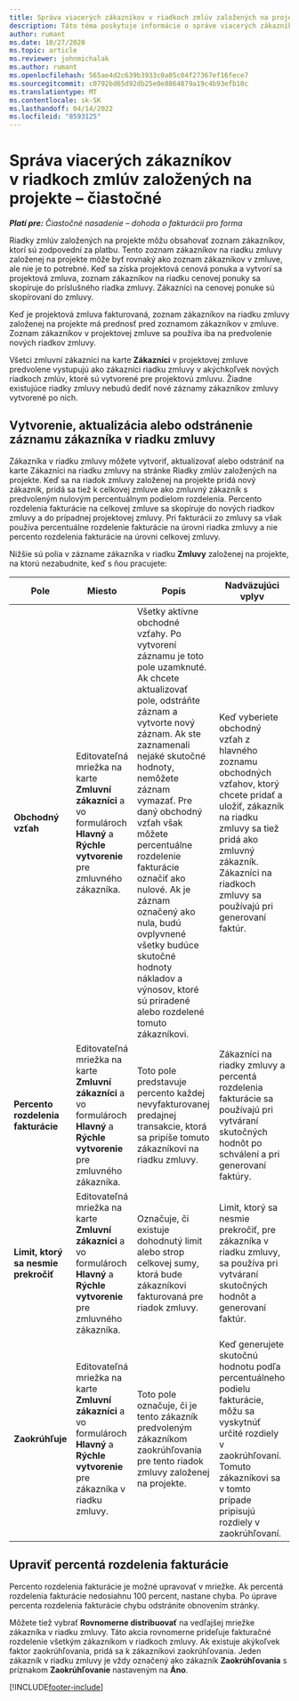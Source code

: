 ```yaml
---
title: Správa viacerých zákazníkov v riadkoch zmlúv založených na projekte – čiastočné
description: Táto téma poskytuje informácie o správe viacerých zákazníkov v riadkoch zmlúv založených na projekte.
author: rumant
ms.date: 10/27/2020
ms.topic: article
ms.reviewer: johnmichalak
ms.author: rumant
ms.openlocfilehash: 565ae4d2c639b3933c0a05c04f27367ef16fece7
ms.sourcegitcommit: c0792bd65d92db25e0e8864879a19c4b93efb10c
ms.translationtype: MT
ms.contentlocale: sk-SK
ms.lasthandoff: 04/14/2022
ms.locfileid: "8593125"
---
```

# <a name="manage-multiple-customers-on-project-based-contract-lines---lite"></a>Správa viacerých zákazníkov v riadkoch zmlúv založených na projekte – čiastočné

_**Platí pre:** Čiastočné nasadenie – dohoda o fakturácii pro forma_

Riadky zmlúv založených na projekte môžu obsahovať zoznam zákazníkov, ktorí sú zodpovední za platbu. Tento zoznam zákazníkov na riadku zmluvy založenej na projekte môže byť rovnaký ako zoznam zákazníkov v zmluve, ale nie je to potrebné. Keď sa získa projektová cenová ponuka a vytvorí sa projektová zmluva, zoznam zákazníkov na riadku cenovej ponuky sa skopíruje do príslušného riadka zmluvy. Zákazníci na cenovej ponuke sú skopírovaní do zmluvy.

Keď je projektová zmluva fakturovaná, zoznam zákazníkov na riadku zmluvy založenej na projekte má prednosť pred zoznamom zákazníkov v zmluve. Zoznam zákazníkov v projektovej zmluve sa používa iba na predvolenie nových riadkov zmluvy.

Všetci zmluvní zákazníci na karte **Zákazníci** v projektovej zmluve predvolene vystupujú ako zákazníci riadku zmluvy v akýchkoľvek nových riadkoch zmlúv, ktoré sú vytvorené pre projektovú zmluvu. Žiadne existujúce riadky zmluvy nebudú dediť nové záznamy zákazníkov zmluvy vytvorené po nich.

## <a name="create-update-or-delete-a-contract-line-customer-record"></a>Vytvorenie, aktualizácia alebo odstránenie záznamu zákazníka v riadku zmluvy

Zákazníka v riadku zmluvy môžete vytvoriť, aktualizovať alebo odstrániť na karte Zákazníci na riadku zmluvy na stránke Riadky zmlúv založených na projekte. Keď sa na riadok zmluvy založenej na projekte pridá nový zákazník, pridá sa tiež k celkovej zmluve ako zmluvný zákazník s predvoleným nulovým percentuálnym podielom rozdelenia. Percento rozdelenia fakturácie na celkovej zmluve sa skopíruje do nových riadkov zmluvy a do prípadnej projektovej zmluvy. Pri fakturácii zo zmluvy sa však používa percentuálne rozdelenie fakturácie na úrovni riadka zmluvy a nie percento rozdelenia fakturácie na úrovni celkovej zmluvy.

Nižšie sú polia v zázname zákazníka v riadku **Zmluvy** založenej na projekte, na ktorú nezabudnite, keď s ňou pracujete:

| Pole | Miesto | Popis | Nadväzujúci vplyv |
| --- | --- | --- | --- |
| **Obchodný vzťah** | Editovateľná mriežka na karte **Zmluvní zákazníci** a vo formulároch **Hlavný** a **Rýchle vytvorenie** pre zmluvného zákazníka. | Všetky aktívne obchodné vzťahy. Po vytvorení záznamu je toto pole uzamknuté. Ak chcete aktualizovať pole, odstráňte záznam a vytvorte nový záznam. Ak ste zaznamenali nejaké skutočné hodnoty, nemôžete záznam vymazať. Pre daný obchodný vzťah však môžete percentuálne rozdelenie fakturácie označiť ako nulové. Ak je záznam označený ako nula, budú ovplyvnené všetky budúce skutočné hodnoty nákladov a výnosov, ktoré sú priradené alebo rozdelené tomuto zákazníkovi. | Keď vyberiete obchodný vzťah z hlavného zoznamu obchodných vzťahov, ktorý chcete pridať a uložiť, zákazník na riadku zmluvy sa tiež pridá ako zmluvný zákazník. Zákazníci na riadkoch zmluvy sa používajú pri generovaní faktúr. |
| **Percento rozdelenia fakturácie** | Editovateľná mriežka na karte **Zmluvní zákazníci** a vo formulároch **Hlavný** a **Rýchle vytvorenie** pre zmluvného zákazníka. | Toto pole predstavuje percento každej nevyfakturovanej predajnej transakcie, ktorá sa pripíše tomuto zákazníkovi na riadku zmluvy. | Zákazníci na riadky zmluvy a percentá rozdelenia fakturácie sa používajú pri vytváraní skutočných hodnôt po schválení a pri generovaní faktúry. |
| **Limit, ktorý sa nesmie prekročiť** | Editovateľná mriežka na karte **Zmluvní zákazníci** a vo formulároch **Hlavný** a **Rýchle vytvorenie** pre zmluvného zákazníka. | Označuje, či existuje dohodnutý limit alebo strop celkovej sumy, ktorá bude zákazníkovi fakturovaná pre riadok zmluvy. | Limit, ktorý sa nesmie prekročiť, pre zákazníka v riadku zmluvy, sa používa pri vytváraní skutočných hodnôt a generovaní faktúr. |
| **Zaokrúhľuje** | Editovateľná mriežka na karte **Zmluvní zákazníci** a vo formulároch **Hlavný** a **Rýchle vytvorenie** pre zákazníka v riadku zmluvy. | Toto pole označuje, či je tento zákazník predvoleným zákazníkom zaokrúhľovania pre tento riadok zmluvy založenej na projekte. | Keď generujete skutočnú hodnotu podľa percentuálneho podielu fakturácie, môžu sa vyskytnúť určité rozdiely v zaokrúhľovaní. Tomuto zákazníkovi sa v tomto prípade pripisujú rozdiely v zaokrúhľovaní. |

## <a name="edit-billing-split-percentages"></a>Upraviť percentá rozdelenia fakturácie

Percento rozdelenia fakturácie je možné upravovať v mriežke. Ak percentá rozdelenia fakturácie nedosiahnu 100 percent, nastane chyba. Po úprave percenta rozdelenia fakturácie chybu odstránite obnovením stránky.

Môžete tiež vybrať **Rovnomerne distribuovať** na vedľajšej mriežke zákazníka v riadku zmluvy. Táto akcia rovnomerne prideľuje fakturačné rozdelenie všetkým zákazníkom v riadkoch zmluvy. Ak existuje akýkoľvek faktor zaokrúhľovania, pridá sa k zákazníkovi zaokrúhľovania. Jeden zákazník v riadku zmluvy je vždy označený ako zákazník **Zaokrúhľovania** s príznakom **Zaokrúhľovanie** nastaveným na **Áno**.


[!INCLUDE[footer-include](../../includes/footer-banner.md)]